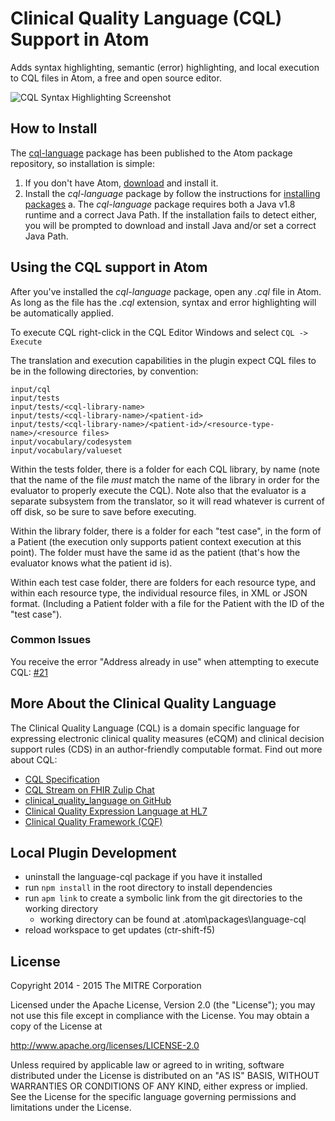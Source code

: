 # Clinical Quality Language (CQL) Support in Atom

Adds syntax highlighting, semantic (error) highlighting, and local execution to CQL files in Atom, a free and open source editor.  

![CQL Syntax Highlighting Screenshot](https://raw.githubusercontent.com/cqframework/atom_cql_support/master/screenshot.png)

## How to Install

The [cql-language](https://atom.io/packages/language-cql) package has been
published to the Atom package repository, so installation is simple:

1. If you don't have Atom, [download](https://atom.io/) and install it.
2. Install the _cql-language_ package by follow the instructions for
   [installing packages](https://atom.io/docs/latest/customizing-atom#installing-packages)
   a. The _cql-language_ package requires both a Java v1.8 runtime and a correct Java Path.
   If the installation fails to detect either, you will be prompted to download and install Java and/or set a correct Java Path.

## Using the CQL support in Atom

After you've installed the _cql-language_ package, open any _.cql_ file in Atom.
As long as the file has the _.cql_ extension, syntax and error highlighting will be
automatically applied.

To execute CQL right-click in the CQL Editor Windows and select `CQL -> Execute`

The translation and execution capabilities in the plugin expect CQL files to be in the following directories, by convention:

```
input/cql
input/tests
input/tests/<cql-library-name>
input/tests/<cql-library-name>/<patient-id>
input/tests/<cql-library-name>/<patient-id>/<resource-type-name>/<resource files>
input/vocabulary/codesystem
input/vocabulary/valueset
```

Within the tests folder, there is a folder for each CQL library, by name (note that the name of the file _must_ match the name of the library in order for the evaluator to properly execute the CQL). Note also that the evaluator is a separate subsystem from the translator, so it will read whatever is current of off disk, so be sure to save before executing.

Within the library folder, there is a folder for each "test case", in the form of a Patient (the execution only supports patient context execution at this point). The folder must have the same id as the patient (that's how the evaluator knows what the patient id is).

Within each test case folder, there are folders for each resource type, and within each resource type, the individual resource files, in XML or JSON format. (Including a Patient folder with a file for the Patient with the ID of the "test case").

### Common Issues

You receive the error "Address already in use" when attempting to execute CQL: [#21](issues/21)

## More About the Clinical Quality Language

The Clinical Quality Language (CQL) is a domain specific language for expressing
electronic clinical quality measures (eCQM) and clinical decision support rules
(CDS) in an author-friendly computable format. Find out more about CQL:
* [CQL Specification](http://cql.hl7.org)
* [CQL Stream on FHIR Zulip Chat](https://chat.fhir.org/#narrow/stream/179220-cql)
* [clinical_quality_language on GitHub](https://github.com/cqframework/clinical_quality_language)
* [Clinical Quality Expression Language at HL7](http://www.hl7.org/special/Committees/projman/searchableProjectIndex.cfm?action=view&ProjectNumber=1108)
* [Clinical Quality Framework (CQF)](https://confluence.hl7.org/display/CQIWC/Clinical+Quality+Framework)


## Local Plugin Development
* uninstall the language-cql package if you have it installed
* run `npm install` in the root directory to install dependencies
* run `apm link` to create a symbolic link from the git directories to the working directory
    * working directory can be found at <user dir>\.atom\packages\language-cql
* reload workspace to get updates (ctr-shift-f5)

## License

Copyright 2014 - 2015 The MITRE Corporation

Licensed under the Apache License, Version 2.0 (the "License");
you may not use this file except in compliance with the License.
You may obtain a copy of the License at

http://www.apache.org/licenses/LICENSE-2.0

Unless required by applicable law or agreed to in writing, software
distributed under the License is distributed on an "AS IS" BASIS,
WITHOUT WARRANTIES OR CONDITIONS OF ANY KIND, either express or implied.
See the License for the specific language governing permissions and
limitations under the License.
